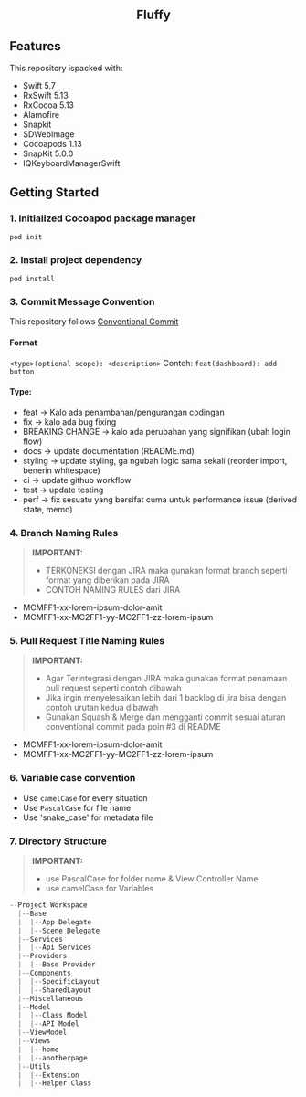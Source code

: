 <div align="center">
  <h2>Fluffy</h2>
</div>

## Features

This repository ispacked with:

-   Swift 5.7
-   RxSwift 5.13
-   RxCocoa 5.13
-   Alamofire
-   Snapkit
-   SDWebImage
-   Cocoapods 1.13
-   SnapKit 5.0.0
-   IQKeyboardManagerSwift

## Getting Started

### 1. Initialized Cocoapod package manager

```
pod init
```

### 2. Install project dependency


```
pod install
```


### 3. Commit Message Convention

This repository follows [Conventional Commit](https://www.conventionalcommits.org/en/v1.0.0/)
#### Format
`<type>(optional scope): <description>`
Contoh: `feat(dashboard): add button`

#### Type:

- feat → Kalo ada penambahan/pengurangan codingan
- fix → kalo ada bug fixing
- BREAKING CHANGE → kalo ada perubahan yang signifikan (ubah login flow)
- docs → update documentation (README.md)
- styling → update styling, ga ngubah logic sama sekali (reorder import, benerin whitespace)
- ci → update github workflow
- test → update testing
- perf → fix sesuatu yang bersifat cuma untuk performance issue (derived state, memo)

### 4. Branch Naming Rules
> **IMPORTANT:**
> - TERKONEKSI dengan JIRA maka gunakan format branch seperti format yang diberikan pada JIRA
> - CONTOH NAMING RULES dari JIRA

- MCMFF1-xx-lorem-ipsum-dolor-amit
- MCMFF1-xx-MC2FF1-yy-MC2FF1-zz-lorem-ipsum

### 5. Pull Request Title Naming Rules
> **IMPORTANT:**
> - Agar Terintegrasi dengan JIRA maka gunakan format penamaan pull request seperti contoh dibawah
> - Jika ingin menyelesaikan lebih dari 1 backlog di jira bisa dengan contoh urutan kedua dibawah
> - Gunakan Squash & Merge dan mengganti commit sesuai aturan conventional commit pada poin #3 di README

- MCMFF1-xx-lorem-ipsum-dolor-amit
- MCMFF1-xx-MC2FF1-yy-MC2FF1-zz-lorem-ipsum

### 6. Variable case convention
- Use `camelCase` for every situation
- Use `PascalCase` for file name
- Use 'snake_case' for metadata file

### 7. Directory Structure
> **IMPORTANT:**
> - use PascalCase for folder name & View Controller Name
> - use camelCase for Variables
```js
--Project Workspace
  |--Base
  |  |--App Delegate
  |  |--Scene Delegate
  |--Services
  |  |--Api Services
  |--Providers
  |  |--Base Provider
  |--Components
  |  |--SpecificLayout
  |  |--SharedLayout
  |--Miscellaneous
  |--Model
  |  |--Class Model
  |  |--API Model
  |--ViewModel
  |--Views
  |  |--home
  |  |--anotherpage
  |--Utils
  |  |--Extension
  |  |--Helper Class
```
